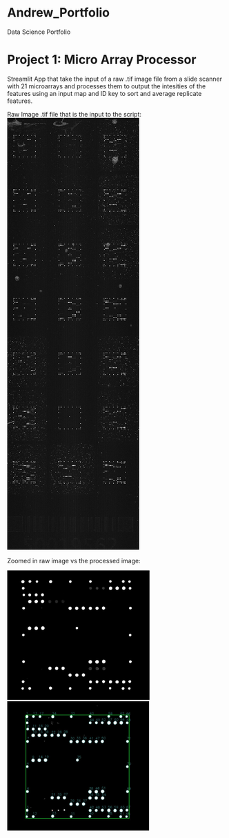 # Andrew_Portfolio
Data Science Portfolio

# Project 1: Micro Array Processor
Streamlit App that take the input of a raw .tif image file from a slide scanner with 21 microarrays and processes them to output the intesities of the features using an input map and ID key to sort and average replicate features.

Raw Image .tif file that is the input to the script:       
![Raw Slide Image](https://github.com/andrewbremner3/MicroArrayProcessor/blob/main/ReadMeImages/Whole_Slide.png)

Zoomed in raw image vs the processed image:

<img src="https://github.com/andrewbremner3/MicroArrayProcessor/blob/main/ReadMeImages/Raw_Well_Image.png" height="300"/> <img src="https://github.com/andrewbremner3/MicroArrayProcessor/blob/main/ReadMeImages/Processed_Well_Image.png" height="300"/> 
